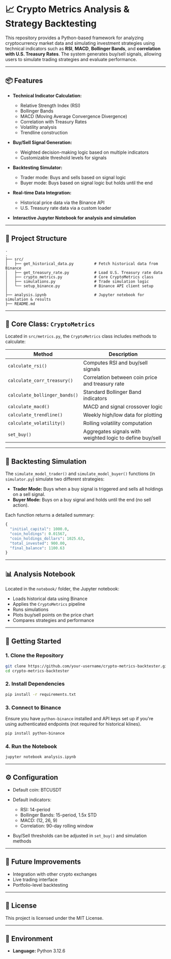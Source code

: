 # 📈 Crypto Metrics Analysis & Strategy Backtesting

This repository provides a Python-based framework for analyzing cryptocurrency market data and simulating investment strategies using technical indicators such as **RSI**, **MACD**, **Bollinger Bands**, and **correlation with U.S. Treasury Rates**. The system generates buy/sell signals, allowing users to simulate trading strategies and evaluate performance.

---

## 📦 Features

* **Technical Indicator Calculation:**

  * Relative Strength Index (RSI)
  * Bollinger Bands
  * MACD (Moving Average Convergence Divergence)
  * Correlation with Treasury Rates
  * Volatility analysis
  * Trendline construction

* **Buy/Sell Signal Generation:**

  * Weighted decision-making logic based on multiple indicators
  * Customizable threshold levels for signals

* **Backtesting Simulator:**

  * Trader mode: Buys and sells based on signal logic
  * Buyer mode: Buys based on signal logic but holds until the end

* **Real-time Data Integration:**

  * Historical price data via the Binance API
  * U.S. Treasury rate data via a custom loader

* **Interactive Jupyter Notebook for analysis and simulation**

---

## 📁 Project Structure

```
.
.
├── src/
│   ├── get_historical_data.py         # Fetch historical data from Binance
│   ├── get_treasury_rate.py           # Load U.S. Treasury rate data
│   ├── crypto_metrics.py              # Core CryptoMetrics class
│   ├── simulations.py                 # Trade simulation logic
│   └── setup_binance.py               # Binance API client setup
│
├── analysis.ipynb                     # Jupyter notebook for simulation & results
├── README.md

```

---

## 🧠 Core Class: `CryptoMetrics`

Located in `src/metrics.py`, the `CryptoMetrics` class includes methods to calculate:

| Method                        | Description                                               |
| ----------------------------- | --------------------------------------------------------- |
| `calculate_rsi()`             | Computes RSI and buy/sell signals                         |
| `calculate_corr_treasury()`   | Correlation between coin price and treasury rate          |
| `calculate_bollinger_bands()` | Standard Bollinger Band indicators                        |
| `calculate_macd()`            | MACD and signal crossover logic                           |
| `calculate_trendline()`       | Weekly high/low data for plotting                         |
| `calculate_volatility()`      | Rolling volatility computation                            |
| `set_buy()`                   | Aggregates signals with weighted logic to define buy/sell |

---

## 🧪 Backtesting Simulation

The `simulate_model_trader()` and `simulate_model_buyer()` functions (in `simulator.py`) simulate two different strategies:

* **Trader Mode:** Buys when a buy signal is triggered and sells all holdings on a sell signal.
* **Buyer Mode:** Buys on a buy signal and holds until the end (no sell action).

Each function returns a detailed summary:

```python
{
  "initial_capital": 1000.0,
  "coin_holdings": 0.01567,
  "coin_holdings_dollars": 1025.63,
  "total_invested": 900.00,
  "final_balance": 1100.63
}
```

---

## 📊 Analysis Notebook

Located in the `notebook/` folder, the Jupyter notebook:

* Loads historical data using Binance
* Applies the `CryptoMetrics` pipeline
* Runs simulations
* Plots buy/sell points on the price chart
* Compares strategies and performance

---

## 🚀 Getting Started

### 1. Clone the Repository

```bash
git clone https://github.com/your-username/crypto-metrics-backtester.git
cd crypto-metrics-backtester
```

### 2. Install Dependencies

```bash
pip install -r requirements.txt
```

### 3. Connect to Binance

Ensure you have `python-binance` installed and API keys set up if you're using authenticated endpoints (not required for historical klines).

```bash
pip install python-binance
```

### 4. Run the Notebook

```bash
jupyter notebook analysis.ipynb
```

---

## ⚙️ Configuration

* Default coin: BTCUSDT
* Default indicators:

  * RSI: 14-period
  * Bollinger Bands: 15-period, 1.5x STD
  * MACD: (12, 26, 9)
  * Correlation: 90-day rolling window
* Buy/Sell thresholds can be adjusted in `set_buy()` and simulation methods

---

## 🧠 Future Improvements

* Integration with other crypto exchanges
* Live trading interface
* Portfolio-level backtesting

---

## 📄 License

This project is licensed under the MIT License.

---

## 🔧 Environment

* **Language:** Python 3.12.6